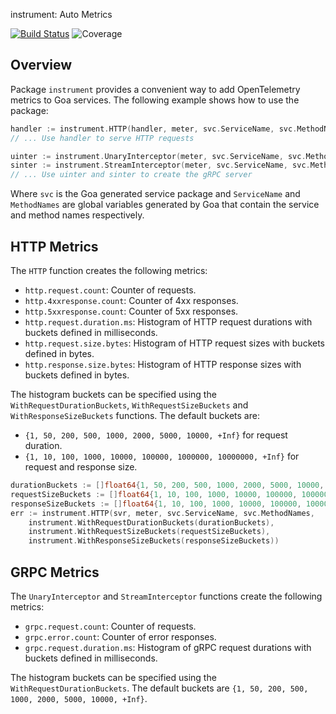 instrument: Auto Metrics

[![Build Status](https://github.com/crossnokaye/micro/workflows/CI/badge.svg?branch=main&event=push)](https://github.com/crossnokaye/micro/actions?query=branch%3Amain+event%3Apush)
![Coverage](https://img.shields.io/badge/Coverage-93.7%25-brightgreen)

## Overview

Package `instrument` provides a convenient way to add OpenTelemetry metrics to
Goa services. The following example shows how to use the package:

```go
handler := instrument.HTTP(handler, meter, svc.ServiceName, svc.MethodNames)
// ... Use handler to serve HTTP requests

uinter := instrument.UnaryInterceptor(meter, svc.ServiceName, svc.MethodNames)
sinter := instrument.StreamInterceptor(meter, svc.ServiceName, svc.MethodNames)
// ... Use uinter and sinter to create the gRPC server
```

Where `svc` is the Goa generated service package and `ServiceName` and
`MethodNames` are global variables generated by Goa that contain the service and
method names respectively.

## HTTP Metrics

The `HTTP` function creates the following metrics:

* `http.request.count`: Counter of requests.
* `http.4xxresponse.count`: Counter of 4xx responses.
* `http.5xxresponse.count`: Counter of 5xx responses.
* `http.request.duration.ms`: Histogram of HTTP request durations with buckets defined in milliseconds.
* `http.request.size.bytes`: Histogram of HTTP request sizes with buckets defined in bytes.
* `http.response.size.bytes`: Histogram of HTTP response sizes with buckets defined in bytes.

The histogram buckets can be specified using the `WithRequestDurationBuckets`,
`WithRequestSizeBuckets` and `WithResponseSizeBuckets` functions. The default
buckets are:

* `{1, 50, 200, 500, 1000, 2000, 5000, 10000, +Inf}` for request duration.
* `{1, 10, 100, 1000, 10000, 100000, 1000000, 10000000, +Inf}` for request and response size.

```go
durationBuckets := []float64{1, 50, 200, 500, 1000, 2000, 5000, 10000, -1}
requestSizeBuckets := []float64{1, 10, 100, 1000, 10000, 100000, 1000000, 10000000, -1}
responseSizeBuckets := []float64{1, 10, 100, 1000, 10000, 100000, 1000000, 10000000, -1}
err := instrument.HTTP(svr, meter, svc.ServiceName, svc.MethodNames,
    instrument.WithRequestDurationBuckets(durationBuckets),
    instrument.WithRequestSizeBuckets(requestSizeBuckets),
    instrument.WithResponseSizeBuckets(responseSizeBuckets))
```

## GRPC Metrics

The `UnaryInterceptor` and `StreamInterceptor` functions create the following
metrics:

* `grpc.request.count`: Counter of requests.
* `grpc.error.count`: Counter of error responses.
* `grpc.request.duration.ms`: Histogram of gRPC request durations with buckets defined in milliseconds.

The histogram buckets can be specified using the `WithRequestDurationBuckets`. The default
buckets are `{1, 50, 200, 500, 1000, 2000, 5000, 10000, +Inf}`.